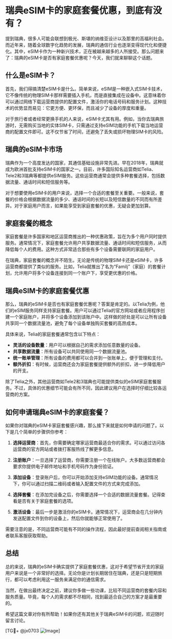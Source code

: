 # 瑞典eSIM卡的家庭套餐优惠，到底有没有？

提到瑞典，很多人可能会联想到极光、斯堪的纳维亚设计以及那里的高福利社会。而近年来，随着全球数字化趋势的发展，瑞典的通信行业也逐渐变得现代化和便捷化。其中，eSIM卡作为一种新兴技术，正在被越来越多的人所接受。那么问题来了：瑞典的eSIM卡是否有家庭套餐优惠呢？今天，我们就来聊聊这个话题。

## 什么是eSIM卡？

首先，我们得搞清楚eSIM卡是什么。简单来说，eSIM是一种嵌入式SIM卡技术，它不像传统的物理SIM卡那样需要插入手机，而是直接集成在设备中。这意味着你可以通过网络下载运营商提供的配置文件，激活你的电话号码和服务计划。这种技术的优势显而易见：它更方便、更环保，而且减少了设备的厚度和重量。

对于旅行者或者经常更换手机的人来说，eSIM卡尤其有用。例如，当你去瑞典旅游时，无需购买当地的实体SIM卡，只需通过支持eSIM功能的手机下载当地运营商的配置文件即可。这不仅节省了时间，还避免了丢失或损坏物理SIM卡的风险。

## 瑞典的eSIM卡市场

瑞典作为一个高度发达的国家，其通信基础设施非常先进。早在2018年，瑞典就成为欧洲首批支持eSIM卡的国家之一。目前，许多国际知名运营商如Telia、Tele2和3瑞典等都提供eSIM服务。这些运营商通常会提供多种套餐选择，包括数据流量、通话时间和短信服务等。

对于想要使用eSIM卡的用户来说，选择一个合适的套餐至关重要。一般来说，套餐的价格会根据数据流量的多少、通话时间的长短以及短信数量的不同而有所差异。对于家庭用户而言，如果能享受到家庭套餐的优惠，无疑会更加划算。

## 家庭套餐的概念

家庭套餐是许多国家和地区运营商推出的一种优惠政策，旨在为多个用户同时提供服务。通常情况下，家庭套餐允许用户共享数据流量、通话时间和短信服务，从而降低每个人的费用。这种方式非常适合那些有多个设备需要联网的家庭用户。

在瑞典，家庭套餐的概念并不陌生。无论是传统的物理SIM卡还是eSIM卡，许多运营商都提供了类似的服务。比如，Telia就推出了名为“Familj”（家庭）的套餐计划，允许用户将多个设备连接到同一个账户下，享受更优惠的价格。

## 瑞典eSIM卡的家庭套餐优惠

那么，瑞典的eSIM卡是否也有家庭套餐优惠呢？答案是肯定的。以Telia为例，他们的eSIM服务同样支持家庭套餐。用户可以通过Telia的官方网站或者应用程序创建一个家庭账户，并将多个设备添加到该账户中。这样做的好处是可以让所有设备共享同一个数据流量池，避免了每个设备单独购买套餐的高昂成本。

具体来说，Telia的家庭套餐通常包含以下特点：

- **灵活的设备数量**：用户可以根据自己的需求添加任意数量的设备。
- **共享数据流量**：所有设备可以共同使用同一个数据流量池。
- **统一账单管理**：所有设备的费用都可以合并到一张账单上，便于管理和支付。
- **额外折扣**：有时候，运营商还会为家庭套餐提供额外的折扣，进一步降低用户的开支。

除了Telia之外，其他运营商如Tele2和3瑞典也可能提供类似的eSIM家庭套餐服务。不过，具体的优惠细节可能会有所不同，因此建议用户在选择时仔细比较各运营商的方案。

## 如何申请瑞典eSIM卡的家庭套餐？

如果你对瑞典的eSIM卡家庭套餐感兴趣，那么接下来就是如何申请的问题了。以下是几个简单的步骤供你参考：

1. **选择运营商**：首先，你需要确定哪家运营商最适合你的需求。可以通过访问各运营商的官方网站或者拨打客服热线了解更多信息。

2. **注册账户**：一旦选择了运营商，你需要注册一个在线账户。大多数运营商都会要求你提供电子邮件地址和手机号码作为身份验证。

3. **添加设备**：登录账户后，你可以开始添加支持eSIM功能的设备。通常情况下，你可以通过扫描二维码或者输入配置文件的方式来完成添加。

4. **选择套餐**：在添加完设备之后，你需要选择一个合适的数据流量套餐。记得查看是否有关于家庭套餐的选项。

5. **激活设备**：最后一步是激活你的eSIM卡。通常情况下，运营商会在几分钟内发送配置文件到你的设备上，然后你就能够正常使用了。

需要注意的是，不同运营商可能有不同的操作流程，因此最好提前查阅相关指南或者联系客服获取帮助。

## 总结

总的来说，瑞典的eSIM卡确实提供了家庭套餐优惠，这对于希望节省开支的家庭用户来说是一个非常好的选择。无论你是计划长期居住在瑞典，还是只是短期旅行，都可以考虑利用这一服务来满足你的通信需求。

当然，在做出最终决定之前，建议你多做一些功课，比较不同运营商的套餐内容和服务质量。毕竟，每个人的需求都不尽相同，找到最适合自己的方案才是最重要的。

希望这篇文章对你有所帮助！如果你还有其他关于瑞典eSIM卡的问题，欢迎随时留言讨论。

[TG💪+ @jx0703 ![Image](https://github.com/user-attachments/assets/dbca1d08-cadb-493c-b0ec-ad6f7a83f270)]